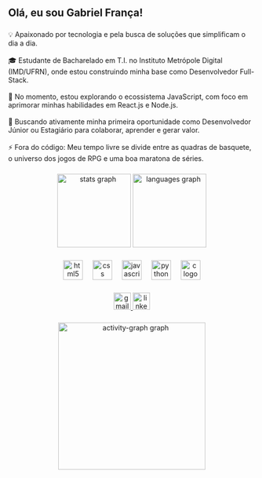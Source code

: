 <h2 align="left">Olá, eu sou Gabriel França!</h2>

###

<p align="left">💡 Apaixonado por tecnologia e pela busca de soluções que simplificam o dia a dia.<br><br>🎓 Estudante de Bacharelado em T.I. no Instituto Metrópole Digital (IMD/UFRN), onde estou construindo minha base como Desenvolvedor Full-Stack.<br><br>🌱 No momento, estou explorando o ecossistema JavaScript, com foco em aprimorar minhas habilidades em React.js e Node.js.<br><br>🚀 Buscando ativamente minha primeira oportunidade como Desenvolvedor Júnior ou Estagiário para colaborar, aprender e gerar valor.<br><br>⚡ Fora do código: Meu tempo livre se divide entre as quadras de basquete, o universo dos jogos de RPG e uma boa maratona de séries.</p>

###

<div align="center">
  <img src="https://github-readme-stats.vercel.app/api?username=gb-franca&hide_title=false&hide_rank=false&show_icons=true&include_all_commits=true&count_private=true&disable_animations=false&theme=tokyonight&locale=en&hide_border=false" height="150" alt="stats graph"  />
  <img src="https://github-readme-stats.vercel.app/api/top-langs?username=gb-franca&locale=en&hide_title=false&layout=compact&card_width=320&langs_count=5&theme=tokyonight&hide_border=false" height="150" alt="languages graph"  />
</div>

###

<div align="center">
  <img src="https://cdn.jsdelivr.net/gh/devicons/devicon/icons/html5/html5-original.svg" height="40" alt="html5 logo"  />
  <img width="12" />
  <img src="https://cdn.jsdelivr.net/gh/devicons/devicon/icons/css3/css3-original.svg" height="40" alt="css logo"  />
  <img width="12" />
  <img src="https://cdn.jsdelivr.net/gh/devicons/devicon/icons/javascript/javascript-original.svg" height="40" alt="javascript logo"  />
  <img width="12" />
  <img src="https://cdn.jsdelivr.net/gh/devicons/devicon/icons/python/python-original.svg" height="40" alt="python logo"  />
  <img width="12" />
  <img src="https://cdn.jsdelivr.net/gh/devicons/devicon/icons/c/c-original.svg" height="40" alt="c logo"  />
</div>

###

<div align="center">
  <a href="gabrielfranca08@gmail.com" target="_blank">
    <img src="https://img.shields.io/static/v1?message=Gmail&logo=gmail&label=&color=D14836&logoColor=white&labelColor=&style=for-the-badge" height="35" alt="gmail logo"  />
  </a>
  <a href="www.linkedin.com/in/gabriel-frança-628074228" target="_blank">
    <img src="https://img.shields.io/static/v1?message=LinkedIn&logo=linkedin&label=&color=0077B5&logoColor=white&labelColor=&style=for-the-badge" height="35" alt="linkedin logo"  />
  </a>
</div>

###

<div align="center">
  <img src="https://github-readme-activity-graph.vercel.app/graph?username=gb-franca&radius=16&theme=tokyo-night&area=true&order=5" height="300" alt="activity-graph graph"  />
</div>

###
